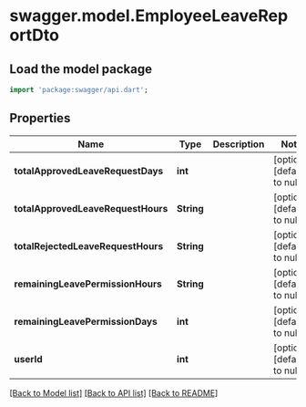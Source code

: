 # swagger.model.EmployeeLeaveReportDto

## Load the model package
```dart
import 'package:swagger/api.dart';
```

## Properties
Name | Type | Description | Notes
------------ | ------------- | ------------- | -------------
**totalApprovedLeaveRequestDays** | **int** |  | [optional] [default to null]
**totalApprovedLeaveRequestHours** | **String** |  | [optional] [default to null]
**totalRejectedLeaveRequestHours** | **String** |  | [optional] [default to null]
**remainingLeavePermissionHours** | **String** |  | [optional] [default to null]
**remainingLeavePermissionDays** | **int** |  | [optional] [default to null]
**userId** | **int** |  | [optional] [default to null]

[[Back to Model list]](../README.md#documentation-for-models) [[Back to API list]](../README.md#documentation-for-api-endpoints) [[Back to README]](../README.md)


